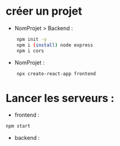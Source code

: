 # créer un projet

- NomProjet > Backend : 
```bash
    npm init -y
    npm i (install) node express
    npm i cors
```
- NomProjet :
```bash
    npx create-react-app frontend
```

# Lancer les serveurs : 

- frontend : 
```bash
npm start
```
- backend : 
```bash

```
